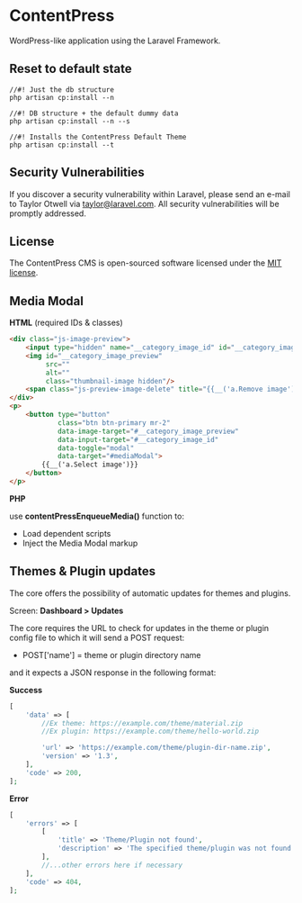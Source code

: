 # ContentPress
WordPress-like application using the Laravel Framework.

## Reset to default state
```
//#! Just the db structure
php artisan cp:install --n

//#! DB structure + the default dummy data
php artisan cp:install --n --s

//#! Installs the ContentPress Default Theme
php artisan cp:install --t
```
 


## Security Vulnerabilities

If you discover a security vulnerability within Laravel, please send an e-mail to Taylor Otwell via [taylor@laravel.com](mailto:taylor@laravel.com). All security vulnerabilities will be promptly addressed.

## License

The ContentPress CMS is open-sourced software licensed under the [MIT license](https://opensource.org/licenses/MIT).


## Media Modal

**HTML** (required IDs & classes)
```html
<div class="js-image-preview">
    <input type="hidden" name="__category_image_id" id="__category_image_id" value=""/>
    <img id="__category_image_preview"
         src=""
         alt=""
         class="thumbnail-image hidden"/>
    <span class="js-preview-image-delete" title="{{__('a.Remove image')}}">&times;</span>
</div>
<p>
    <button type="button"
            class="btn btn-primary mr-2"
            data-image-target="#__category_image_preview"
            data-input-target="#__category_image_id"
            data-toggle="modal"
            data-target="#mediaModal">
        {{__('a.Select image')}}
    </button>
</p>
```

**PHP**

use **contentPressEnqueueMedia()** function to:
* Load dependent scripts
* Inject the Media Modal markup 

## Themes & Plugin updates
The core offers the possibility of automatic updates for themes and plugins.

Screen: **Dashboard > Updates**

The core requires the URL to check for updates in the theme or plugin config file to which it will send a POST request:
* POST['name'] = theme or plugin directory name

and it expects a JSON response in the following format:

**Success**
```php
[
    'data' => [
        //Ex theme: https://example.com/theme/material.zip
        //Ex plugin: https://example.com/theme/hello-world.zip

        'url' => 'https://example.com/theme/plugin-dir-name.zip',
        'version' => '1.3',
    ],
    'code' => 200,
];
```
**Error**
```php
[
    'errors' => [
        [
            'title' => 'Theme/Plugin not found',
            'description' => 'The specified theme/plugin was not found.',
        ],
        //...other errors here if necessary
    ],
    'code' => 404,
];
```
